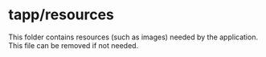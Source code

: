 # tapp/resources

This folder contains resources (such as images) needed by the application. This file can
be removed if not needed.
